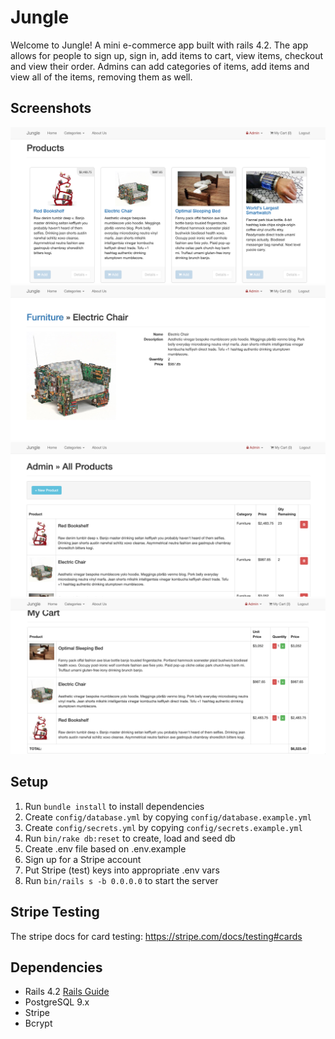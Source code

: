 # Jungle

Welcome to Jungle! A mini e-commerce app built with rails 4.2. The app allows for people to sign up, sign in, add items to cart, view items, checkout and view their order. Admins can add categories of items, add items and view all of the items, removing them as well. 

## Screenshots

!["Products page"](https://github.com/NKadish/Jungle/blob/master/docs/products-page.png?raw=true)
!["Product page"](https://github.com/NKadish/Jungle/blob/master/docs/product-page.png?raw=true)
!["Admin products"](https://github.com/NKadish/Jungle/blob/master/docs/admin-products.png?raw=true)
!["Cart"](https://github.com/NKadish/Jungle/blob/master/docs/cart.png?raw=true)

## Setup

1. Run `bundle install` to install dependencies
2. Create `config/database.yml` by copying `config/database.example.yml`
3. Create `config/secrets.yml` by copying `config/secrets.example.yml`
4. Run `bin/rake db:reset` to create, load and seed db
5. Create .env file based on .env.example
6. Sign up for a Stripe account
7. Put Stripe (test) keys into appropriate .env vars
8. Run `bin/rails s -b 0.0.0.0` to start the server

## Stripe Testing

The stripe docs for card testing: <https://stripe.com/docs/testing#cards>

## Dependencies

* Rails 4.2 [Rails Guide](http://guides.rubyonrails.org/v4.2/)
* PostgreSQL 9.x
* Stripe
* Bcrypt